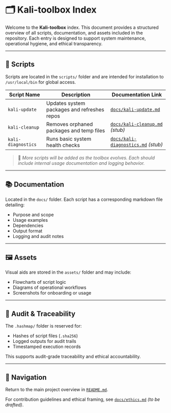 # 🗂️ Kali-toolbox Index

Welcome to the **Kali-toolbox** index. This document provides a structured overview of all scripts, documentation, and assets included in the repository. Each entry is designed to support system maintenance, operational hygiene, and ethical transparency.

---

## 📜 Scripts

Scripts are located in the `scripts/` folder and are intended for installation to `/usr/local/bin` for global access.

| Script Name       | Description                                  | Documentation Link         |
|-------------------|----------------------------------------------|-----------------------------|
| `kali-update`     | Updates system packages and refreshes repos  | [`docs/kali-update.md`](docs/kali-update.md)  |
| `kali-cleanup`    | Removes orphaned packages and temp files     | [`docs/kali-cleanup.md`](docs/kali-cleanup.md) *(stub)* |
| `kali-diagnostics`| Runs basic system health checks              | [`docs/kali-diagnostics.md`](docs/kali-diagnostics.md) *(stub)* |

> 📌 *More scripts will be added as the toolbox evolves. Each should include internal usage documentation and logging behavior.*

---

## 📚 Documentation

Located in the `docs/` folder. Each script has a corresponding markdown file detailing:
- Purpose and scope
- Usage examples
- Dependencies
- Output format
- Logging and audit notes

---

## 🖼️ Assets

Visual aids are stored in the `assets/` folder and may include:
- Flowcharts of script logic
- Diagrams of operational workflows
- Screenshots for onboarding or usage

---

## 🔐 Audit & Traceability

The `.hashmap/` folder is reserved for:
- Hashes of script files (`.sha256`)
- Logged outputs for audit trails
- Timestamped execution records

This supports audit-grade traceability and ethical accountability.

---

## 🧭 Navigation

Return to the main project overview in [`README.md`](README.md).

For contribution guidelines and ethical framing, see [`docs/ethics.md`](docs/ethics.md) *(to be drafted)*.
